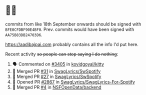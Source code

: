 # 👋🏻
<!--
**aadibajpai/aadibajpai** is a ✨ _special_ ✨ repository because its `README.md` (this file) appears on your GitHub profile.
-->
commits from like 18th September onwards should be signed with `BFE0CFDBF90E4BF0`. Prev. commits would have been signed with `AA75B83DB24703D6`.

https://aadibajpai.com probably contains all the info I'd put here.

Recent activity ~~so people can stop saying I do nothing~~:
<!--START_SECTION:activity-->
1. 🗣 Commented on [#3405](https://github.com/kovidgoyal/kitty/issues/3405) in [kovidgoyal/kitty](https://github.com/kovidgoyal/kitty)
2. 🎉 Merged PR [#31](https://github.com/SwagLyrics/SwSpotify/pull/31) in [SwagLyrics/SwSpotify](https://github.com/SwagLyrics/SwSpotify)
3. 🎉 Merged PR [#27](https://github.com/SwagLyrics/SwSpotify/pull/27) in [SwagLyrics/SwSpotify](https://github.com/SwagLyrics/SwSpotify)
4. 💪 Opened PR [#2867](https://github.com/SwagLyrics/SwagLyrics-For-Spotify/pull/2867) in [SwagLyrics/SwagLyrics-For-Spotify](https://github.com/SwagLyrics/SwagLyrics-For-Spotify)
5. 🎉 Merged PR [#4](https://github.com/NSFOpenData/backend/pull/4) in [NSFOpenData/backend](https://github.com/NSFOpenData/backend)
<!--END_SECTION:activity-->
